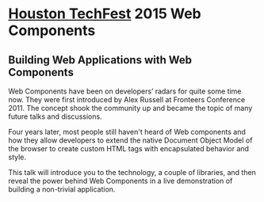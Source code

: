 # [Houston TechFest](http://houstontechfest-public.sharepoint.com) 2015 Web Components

## Building Web Applications with Web Components

Web Components have been on developers’ radars for quite some time now. They
were first introduced by Alex Russell at Fronteers Conference 2011. The concept
shook the community up and became the topic of many future talks and
discussions.

Four years later, most people still haven't heard of Web components and how they
allow developers to extend the native Document Object Model of the browser to
create custom HTML tags with encapsulated behavior and style.

This talk will introduce you to the technology, a couple of libraries, and then
reveal the power behind Web Components in a live demonstration of building a
non-trivial application.
